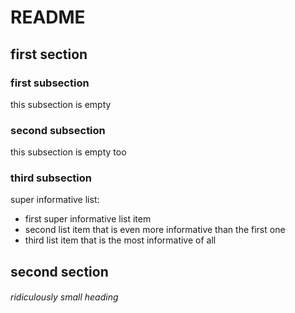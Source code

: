 # README
## first section
### first subsection
this subsection is empty
### second subsection
this subsection is empty too
### third subsection
super informative list:
- first super informative list item
- second list item that is even more informative than the first one
- third list item that is the most informative of all
## second section
###### ridiculously small heading
